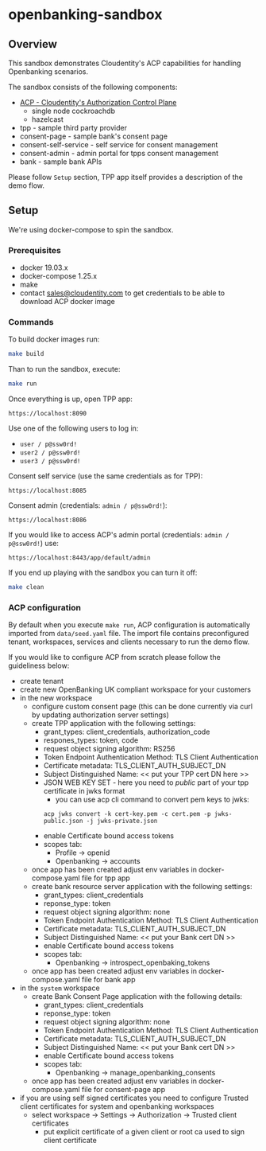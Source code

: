 # openbanking-sandbox

## Overview

This sandbox demonstrates Cloudentity's ACP capabilities for handling Openbanking scenarios.

The sandbox consists of the following components:

* [ACP - Cloudentity's Authorization Control Plane](https://docs.authorization.cloudentity.com/)
  - single node cockroachdb
  - hazelcast
* tpp - sample third party provider 
* consent-page - sample bank's consent page
* consent-self-service - self service for consent management
* consent-admin - admin portal for tpps consent management
* bank - sample bank APIs

Please follow `Setup` section, TPP app itself provides a description of the demo flow. 

## Setup

We're using docker-compose to spin the sandbox.

### Prerequisites

* docker 19.03.x
* docker-compose 1.25.x
* make
* contact sales@cloudentity.com to get credentials to be able to download ACP docker image

### Commands

To build docker images run:

```sh
make build
```

Than to run the sandbox, execute:

```sh
make run
```

Once everything is up, open TPP app:

```
https://localhost:8090
```

Use one of the following users to log in:
- `user / p@ssw0rd! `
- `user2 / p@ssw0rd! `
- `user3 / p@ssw0rd! `

Consent self service (use the same credentials as for TPP):

```
https://localhost:8085
```

Consent admin (credentials: `admin / p@ssw0rd!`):

```
https://localhost:8086
```

If you would like to access ACP's admin portal (credentials: `admin / p@ssw0rd!`) use:

```
https://localhost:8443/app/default/admin
```

If you end up playing with the sandbox you can turn it off:

``` sh
make clean
```

### ACP configuration

By default when you execute `make run`, ACP configuration is automatically imported from `data/seed.yaml` file.
The import file contains preconfigured tenant, workspaces, services and clients necessary to run the demo flow.

If you would like to configure ACP from scratch please follow the guideliness below:

* create tenant
* create new OpenBanking UK compliant workspace for your customers
* in the new workspace
  * configure custom consent page (this can be done currently via curl by updating authorization server settings)
  * create TPP application with the following settings:
    - grant_types: client_credentials, authorization_code
    - respones_types: token, code
    - request object signing algorithm: RS256
    - Token Endpoint Authentication Method: TLS Client Authentication
    - Certificate metadata: TLS_CLIENT_AUTH_SUBJECT_DN
    - Subject Distinguished Name: << put your TPP cert DN here >>
    - JSON WEB KEY SET - here you need to *public* part of your tpp certificate in jwks format
      * you can use acp cli command to convert pem keys to jwks: 
      ```
      acp jwks convert -k cert-key.pem -c cert.pem -p jwks-public.json -j jwks-private.json
      ```
    - enable Certificate bound access tokens
    - scopes tab:
      * Profile -> openid
      * Openbanking -> accounts
  * once app has been created adjust env variables in docker-compose.yaml file for tpp app
  * create bank resource server application with the following settings:
    - grant_types: client_credentials
    - reponse_type: token
    - request object signing algorithm: none
    - Token Endpoint Authentication Method: TLS Client Authentication
    - Certificate metadata: TLS_CLIENT_AUTH_SUBJECT_DN
    - Subject Distinguished Name: << put your Bank cert DN >>
    - enable Certificate bound access tokens
    - scopes tab:
      * Openbanking -> introspect_openbaking_tokens
  * once app has been created adjust env variables in docker-compose.yaml file for bank app
* in the `system` workspace
  * create Bank Consent Page application with the following details:
    - grant_types: client_credentials
    - reponse_type: token
    - request object signing algorithm: none
    - Token Endpoint Authentication Method: TLS Client Authentication
    - Certificate metadata: TLS_CLIENT_AUTH_SUBJECT_DN
    - Subject Distinguished Name: << put your Bank cert DN >>
    - enable Certificate bound access tokens
    - scopes tab:
      * Openbanking -> manage_openbanking_consents
  * once app has been created adjust env variables in docker-compose.yaml file for consent-page app
* if you are using self signed certificates you need to configure Trusted client certificates for system and openbanking workspaces
  * select workspace -> Settings -> Authorization -> Trusted client certificates
    - put explicit certificate of a given client or root ca used to sign client certificate
